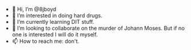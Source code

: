 - 👋 Hi, I’m @8jboyd
- 👀 I’m interested in doing hard drugs.
- 🌱 I’m currently learning DIT stuff.
- 💞️ I’m looking to collaborate on the murder of Johann Moses. But if no one is interested I will do it myself. 
- 📫 How to reach me: don't.

<!---
8jboyd/8jboyd is a ✨ special ✨ repository because its `README.md` (this file) appears on your GitHub profile.
You can click the Preview link to take a look at your changes.
--->
